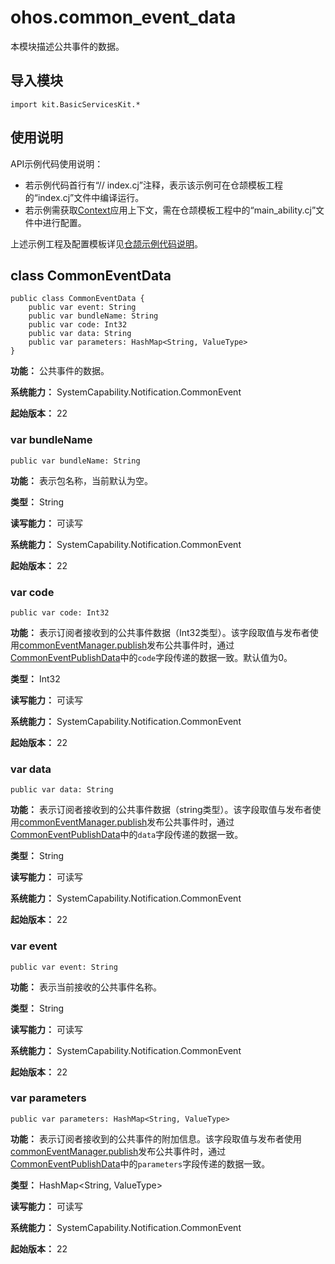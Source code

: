 # ohos.common_event_data

本模块描述公共事件的数据。

## 导入模块

```cangjie
import kit.BasicServicesKit.*
```

## 使用说明

API示例代码使用说明：

- 若示例代码首行有“// index.cj”注释，表示该示例可在仓颉模板工程的“index.cj”文件中编译运行。
- 若示例需获取[Context](../AbilityKit/cj-apis-app-ability-ui_ability.md#class-context)应用上下文，需在仓颉模板工程中的“main_ability.cj”文件中进行配置。

上述示例工程及配置模板详见[仓颉示例代码说明](../cj-development-intro.md#仓颉示例代码说明)。

## class CommonEventData

```cangjie
public class CommonEventData {
    public var event: String
    public var bundleName: String
    public var code: Int32
    public var data: String
    public var parameters: HashMap<String, ValueType>
}
```

**功能：** 公共事件的数据。

**系统能力：** SystemCapability.Notification.CommonEvent

**起始版本：** 22

### var bundleName

```cangjie
public var bundleName: String
```

**功能：** 表示包名称，当前默认为空。

**类型：** String

**读写能力：** 可读写

**系统能力：** SystemCapability.Notification.CommonEvent

**起始版本：** 22

### var code

```cangjie
public var code: Int32
```

**功能：** 表示订阅者接收到的公共事件数据（Int32类型）。该字段取值与发布者使用[commonEventManager.publish](./cj-apis-common_event_manager.md#static-func-publishstring-commoneventpublishdata)发布公共事件时，通过[CommonEventPublishData](./cj-apis-common_event_publish_data.md#class-commoneventpublishdata)中的`code`字段传递的数据一致。默认值为0。

**类型：** Int32

**读写能力：** 可读写

**系统能力：** SystemCapability.Notification.CommonEvent

**起始版本：** 22

### var data

```cangjie
public var data: String
```

**功能：** 表示订阅者接收到的公共事件数据（string类型）。该字段取值与发布者使用[commonEventManager.publish](./cj-apis-common_event_manager.md#static-func-publishstring-commoneventpublishdata)发布公共事件时，通过[CommonEventPublishData](./cj-apis-common_event_publish_data.md#class-commoneventpublishdata)中的`data`字段传递的数据一致。

**类型：** String

**读写能力：** 可读写

**系统能力：** SystemCapability.Notification.CommonEvent

**起始版本：** 22

### var event

```cangjie
public var event: String
```

**功能：** 表示当前接收的公共事件名称。

**类型：** String

**读写能力：** 可读写

**系统能力：** SystemCapability.Notification.CommonEvent

**起始版本：** 22

### var parameters

```cangjie
public var parameters: HashMap<String, ValueType>
```

**功能：** 表示订阅者接收到的公共事件的附加信息。该字段取值与发布者使用[commonEventManager.publish](./cj-apis-common_event_manager.md#static-func-publishstring-commoneventpublishdata)发布公共事件时，通过[CommonEventPublishData](./cj-apis-common_event_publish_data.md#class-commoneventpublishdata)中的`parameters`字段传递的数据一致。

**类型：** HashMap\<String, ValueType>

**读写能力：** 可读写

**系统能力：** SystemCapability.Notification.CommonEvent

**起始版本：** 22
